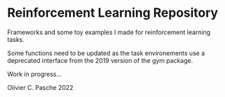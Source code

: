 # Reinforcement Learning Repository
Frameworks and some toy examples I made for reinforcement learning tasks.

Some functions need to be updated as the task environements use a deprecated interface from the 2019 version of the gym package.

Work in progress...


Olivier C. Pasche
2022
